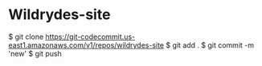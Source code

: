# Wildrydes-site

$ git clone https://git-codecommit.us-east1.amazonaws.com/v1/repos/wildrydes-site
$ git add .
$ git commit -m 'new'
$ git push
